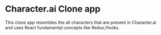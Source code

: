 # Character.ai Clone app

This clone app resembles the all characters that are present in Character.ai and uses React fundamental concepts like Redux,Hooks. 
